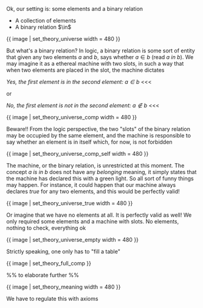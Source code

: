 Ok, our setting is: some elements and a binary relation

<ul>
<li>A collection of elements</li>
<li>A binary relation $\in$</li>
</ul>

{{ image | set_theory_universe width = 480 }}

But what's a binary relation? In logic, a binary relation is some sort of entity that given any two elements $a$ and $b$, says whether $a\in b$ (read _$a$ in $b$_). We may imagine it as a ethereal machine with two slots, in such a way that when two elements are placed in the slot, the machine dictates 

>>>
_Yes, the first element is in the second element: $a\in b$_ 
<<<

or 

>>>
_No, the first element is not in the second element: $a\notin b$_
<<<

{{ image | set_theory_universe_comp width = 480 }}

Beware!! From the logic perspective, the two "slots" of the binary relation may be occupied by the same element, and the machine is responsible to say whether an element is in itself which, for now, is not forbidden

{{ image | set_theory_universe_comp_self width = 480 }}

The machine, or the binary relation, is unrestricted at this moment. The concept _$a$ is in $b$_ does not have any _belonging_ meaning, it simply states that the machine has declared this with a green light. So all sort of funny things may happen. For instance, it could happen that our machine always declares _true_ for any two elements, and this would be perfectly valid!

{{ image | set_theory_universe_true width = 480 }}

Or imagine that we have no elements at all. It is perfectly valid as well! We only required some elements and a machine with slots. No elements, nothing to check, everything ok

{{ image | set_theory_universe_empty width = 480 }}

Strictly speaking, one only has to "fill a table"

{{ image | set_theory_full_comp }}

%% to elaborate further %%

{{ image | set_theory_meaning width = 480 }}

We have to regulate this with axioms